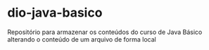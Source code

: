 # dio-java-basico
Repositório para armazenar os conteúdos do curso de Java Básico
alterando o conteúdo de um arquivo de forma local

